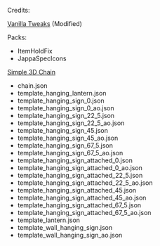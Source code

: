 Credits:

[Vanilla Tweaks](https://vanillatweaks.net/) (Modified)

Packs:
- ItemHoldFix
- JappaSpecIcons

[Simple 3D Chain](https://modrinth.com/resourcepack/simple-3d-chain)

- chain.json
- template_hanging_lantern.json
- template_hanging_sign_0.json
- template_hanging_sign_0_ao.json
- template_hanging_sign_22_5.json
- template_hanging_sign_22_5_ao.json
- template_hanging_sign_45.json
- template_hanging_sign_45_ao.json
- template_hanging_sign_67_5.json
- template_hanging_sign_67_5_ao.json
- template_hanging_sign_attached_0.json
- template_hanging_sign_attached_0_ao.json
- template_hanging_sign_attached_22_5.json
- template_hanging_sign_attached_22_5_ao.json
- template_hanging_sign_attached_45.json
- template_hanging_sign_attached_45_ao.json
- template_hanging_sign_attached_67_5.json
- template_hanging_sign_attached_67_5_ao.json
- template_lantern.json
- template_wall_hanging_sign.json
- template_wall_hanging_sign_ao.json
